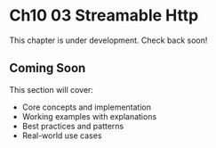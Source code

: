 # Ch10 03 Streamable Http

This chapter is under development. Check back soon!

## Coming Soon

This section will cover:
- Core concepts and implementation
- Working examples with explanations
- Best practices and patterns
- Real-world use cases
